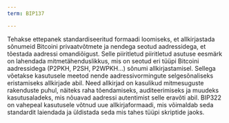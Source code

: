 ```yaml
---
term: BIP137

---
```

Tehakse ettepanek standardiseeritud formaadi loomiseks, et allkirjastada sõnumeid Bitcoini privaatvõtmete ja nendega seotud aadressidega, et tõestada aadressi omandiõigust. Selle piiritletud piiritletud asutuse eesmärk on lahendada mitmetähenduslikkus, mis on seotud eri tüüpi Bitcoini aadressidega (P2PKH, P2SH, P2WPKH...) sõnumi allkirjastamisel. Sellega võetakse kasutusele meetod nende aadressivormingute selgesõnaliseks eristamiseks allkirjade abil. Need allkirjad on kasulikud mitmesuguste rakenduste puhul, näiteks raha tõendamiseks, auditeerimiseks ja muudeks kasutusaladeks, mis nõuavad aadressi autentimist selle eravõti abil. BIP322 on vahepeal kasutusele võtnud uue allkirjaformaadi, mis võimaldab seda standardit laiendada ja üldistada seda mis tahes tüüpi skriptide jaoks.